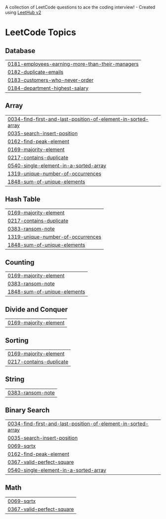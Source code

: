 A collection of LeetCode questions to ace the coding interview! - Created using [LeetHub v2](https://github.com/arunbhardwaj/LeetHub-2.0)
<!---LeetCode Topics Start-->
# LeetCode Topics
## Database
|  |
| ------- |
| [0181-employees-earning-more-than-their-managers](https://github.com/Rishab-xo/leetcode-problems/tree/master/0181-employees-earning-more-than-their-managers) |
| [0182-duplicate-emails](https://github.com/Rishab-xo/leetcode-problems/tree/master/0182-duplicate-emails) |
| [0183-customers-who-never-order](https://github.com/Rishab-xo/leetcode-problems/tree/master/0183-customers-who-never-order) |
| [0184-department-highest-salary](https://github.com/Rishab-xo/leetcode-problems/tree/master/0184-department-highest-salary) |
## Array
|  |
| ------- |
| [0034-find-first-and-last-position-of-element-in-sorted-array](https://github.com/Rishab-xo/leetcode-problems/tree/master/0034-find-first-and-last-position-of-element-in-sorted-array) |
| [0035-search-insert-position](https://github.com/Rishab-xo/leetcode-problems/tree/master/0035-search-insert-position) |
| [0162-find-peak-element](https://github.com/Rishab-xo/leetcode-problems/tree/master/0162-find-peak-element) |
| [0169-majority-element](https://github.com/Rishab-xo/leetcode-problems/tree/master/0169-majority-element) |
| [0217-contains-duplicate](https://github.com/Rishab-xo/leetcode-problems/tree/master/0217-contains-duplicate) |
| [0540-single-element-in-a-sorted-array](https://github.com/Rishab-xo/leetcode-problems/tree/master/0540-single-element-in-a-sorted-array) |
| [1319-unique-number-of-occurrences](https://github.com/Rishab-xo/leetcode-problems/tree/master/1319-unique-number-of-occurrences) |
| [1848-sum-of-unique-elements](https://github.com/Rishab-xo/leetcode-problems/tree/master/1848-sum-of-unique-elements) |
## Hash Table
|  |
| ------- |
| [0169-majority-element](https://github.com/Rishab-xo/leetcode-problems/tree/master/0169-majority-element) |
| [0217-contains-duplicate](https://github.com/Rishab-xo/leetcode-problems/tree/master/0217-contains-duplicate) |
| [0383-ransom-note](https://github.com/Rishab-xo/leetcode-problems/tree/master/0383-ransom-note) |
| [1319-unique-number-of-occurrences](https://github.com/Rishab-xo/leetcode-problems/tree/master/1319-unique-number-of-occurrences) |
| [1848-sum-of-unique-elements](https://github.com/Rishab-xo/leetcode-problems/tree/master/1848-sum-of-unique-elements) |
## Counting
|  |
| ------- |
| [0169-majority-element](https://github.com/Rishab-xo/leetcode-problems/tree/master/0169-majority-element) |
| [0383-ransom-note](https://github.com/Rishab-xo/leetcode-problems/tree/master/0383-ransom-note) |
| [1848-sum-of-unique-elements](https://github.com/Rishab-xo/leetcode-problems/tree/master/1848-sum-of-unique-elements) |
## Divide and Conquer
|  |
| ------- |
| [0169-majority-element](https://github.com/Rishab-xo/leetcode-problems/tree/master/0169-majority-element) |
## Sorting
|  |
| ------- |
| [0169-majority-element](https://github.com/Rishab-xo/leetcode-problems/tree/master/0169-majority-element) |
| [0217-contains-duplicate](https://github.com/Rishab-xo/leetcode-problems/tree/master/0217-contains-duplicate) |
## String
|  |
| ------- |
| [0383-ransom-note](https://github.com/Rishab-xo/leetcode-problems/tree/master/0383-ransom-note) |
## Binary Search
|  |
| ------- |
| [0034-find-first-and-last-position-of-element-in-sorted-array](https://github.com/Rishab-xo/leetcode-problems/tree/master/0034-find-first-and-last-position-of-element-in-sorted-array) |
| [0035-search-insert-position](https://github.com/Rishab-xo/leetcode-problems/tree/master/0035-search-insert-position) |
| [0069-sqrtx](https://github.com/Rishab-xo/leetcode-problems/tree/master/0069-sqrtx) |
| [0162-find-peak-element](https://github.com/Rishab-xo/leetcode-problems/tree/master/0162-find-peak-element) |
| [0367-valid-perfect-square](https://github.com/Rishab-xo/leetcode-problems/tree/master/0367-valid-perfect-square) |
| [0540-single-element-in-a-sorted-array](https://github.com/Rishab-xo/leetcode-problems/tree/master/0540-single-element-in-a-sorted-array) |
## Math
|  |
| ------- |
| [0069-sqrtx](https://github.com/Rishab-xo/leetcode-problems/tree/master/0069-sqrtx) |
| [0367-valid-perfect-square](https://github.com/Rishab-xo/leetcode-problems/tree/master/0367-valid-perfect-square) |
<!---LeetCode Topics End-->